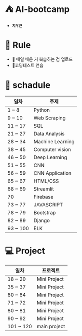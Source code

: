 # :tent: AI-bootcamp
- **```지우근```**

# :scroll: Rule
- :newspaper: 매일 배운 거 복습하는 겸 업로드
- :star2:코딩테스트 연습

# :calendar: schadule

| 일차 | 주제 |
| ----- | -------|
| 1 ~ 8 | Python |
| 9 ~ 10 | Web Scraping |
| 11 ~ 17 | SQL |
| 21 ~ 27 | Data Analysis |
| 28 ~ 34 | Machine Learning |
| 38 ~ 45 | Computer vision |
| 46 ~ 50 | Deep Learning |
| 51 ~ 55 | CNN |
| 56 ~ 59 | CNN Application |
| 65 ~ 67 | HTML/CSS |
| 68 ~ 69 | Streamlit |
| 70 | Firebase |
| 73 ~ 77 | JAVASCRIPT |
| 78 ~ 79 | Bootstrap |
| 82 ~ 89 | Django |
| 93 ~ 100 | ELK |

# :computer: Project

| 일차 | 프로젝트 |
| ------- | -------- |
| 18 ~ 20 | Mini Project |
| 35 ~ 37 | Mini Project |
| 60 ~ 64 | Mini Project |
| 71 ~ 72 | Mini Project |
| 80 ~ 81 | Mini Project |
| 90 ~ 92 | Mini Project |
| 101 ~ 120 | main project |
